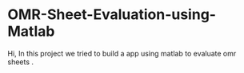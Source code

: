 # OMR-Sheet-Evaluation-using-Matlab
Hi, In this project we tried to build a app using matlab to evaluate omr sheets . 
